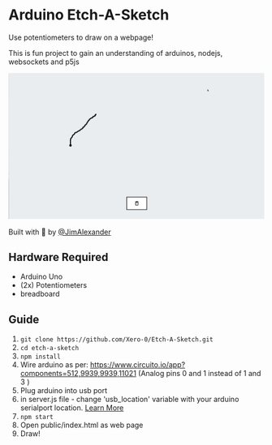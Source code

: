 # Arduino Etch-A-Sketch

Use potentiometers to draw on a webpage!

This is fun project to gain an understanding of arduinos, nodejs, websockets and p5js

![](etch-my-sketch.gif)

Built with 💖 by [@JimAlexander](https://www.instagram.com/jimalexander/)

## Hardware Required

- Arduino Uno
- (2x) Potentiometers
- breadboard

## Guide

1. `git clone https://github.com/Xero-0/Etch-A-Sketch.git`
2. `cd etch-a-sketch`
3. `npm install`
4. Wire arduino as per: https://www.circuito.io/app?components=512,9939,9939,11021 (Analog pins 0 and 1 instead of 1 and 3 )
5. Plug arduino into usb port
6. in server.js file - change 'usb_location' variable with your arduino serialport location. [Learn More](https://www.digikey.com.au/en/maker/blogs/2018/how-to-get-started-with-arduino)
7. `npm start`
8. Open public/index.html as web page
9. Draw!
   <!--

## Notes

1. Rasberry pi server hosting

- https://weworkweplay.com/play/raspberry-pi-nodejs/ -->
